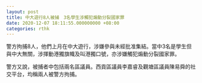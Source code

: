 ```yaml
---
layout: post
title: 中大遊行8人被捕　3名學生涉觸犯煽動分裂國家罪
date: 2020-12-07 18:11:55.000000000 +08:00
categories: rthk
---
```


警方拘捕8人，他們上月在中大遊行，涉嫌參與未經批准集結。當中3名是學生但與中大無關，涉揮動港獨旗幟及叫港獨口號，亦涉嫌觸犯煽動分裂國家罪。

警方又說，被捕者中包括兩名區議員。西貢區議員李嘉睿及觀塘區議員陳易舜的社交平台，均稱兩人被警方拘捕。
